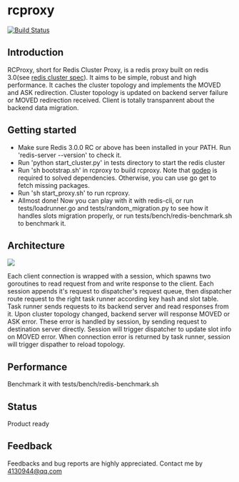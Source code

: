 # rcproxy
[![Build Status](https://travis-ci.org/collinmsn/rcproxy.svg)](https://travis-ci.org/collinmsn/rcproxy)
## Introduction

  RCProxy, short for Redis Cluster Proxy, is a redis proxy built on redis 3.0(see [redis cluster spec](http://redis.io/topics/cluster-spec "悬停显示")). It aims to be simple, robust and high performance. It caches the cluster topology and implements the MOVED and ASK redirection. Cluster topology is updated on backend server failure or MOVED redirection received. Client is totally transpanrent about the backend data migration.
  
## Getting started
  * Make sure Redis 3.0.0 RC or above has been installed in your PATH. Run 'redis-server --version' to check it.
  * Run 'python start_cluster.py' in tests directory to start the redis cluster
  * Run 'sh bootstrap.sh' in rcproxy to build rcproxy. Note that [godep](https://github.com/tools/godep) is required to solved dependencies. Otherwise, you can use go get to fetch missing packages.
  * Run 'sh start_proxy.sh' to run rcproxy. 
  * Allmost done! Now you can play with it with redis-cli, or run tests/loadrunner.go and tests/random_migration.py to see how it handles slots migration properly, or run tests/bench/redis-benchmark.sh to benchmark it. 
 
## Architecture
![](https://github.com/collinmsn/rcproxy/blob/master/rcproxy.png)

  Each client connection is wrapped with a session, which spawns two goroutines to read request from and write response to the client. Each session appends it's request to dispatcher's request queue, then dispatcher route request to the right task runner according key hash and slot table. Task runner sends requests to its backend server and read responses from it.
  Upon cluster topology changed, backend server will response MOVED or ASK error. These error is handled by session, by sending request to destination server directly. Session will trigger dispatcher to update slot info on MOVED error. When connection error is returned by task runner, session will trigger dispather to reload topology.

## Performance
  Benchmark it with tests/bench/redis-benchmark.sh
  
## Status
  Product ready
  
## Feedback
  Feedbacks and bug reports are highly appreciated. Contact me by 4130944@qq.com
  

 


